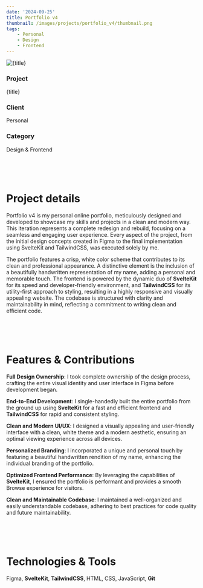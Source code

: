 ```yaml
---
date: '2024-09-25'
title: Portfolio v4
thumbnail: /images/projects/portfolio_v4/thumbnail.png
tags:
    - Personal
    - Design
    - Frontend
---
```


<img src="/images/projects/portfolio_v4/thumbnail.png" alt={title} class="w-full h-80 object-cover mb-4 rounded-lg" />

<div class="bg-neutral-900 flex flex-wrap gap-y-8 gap-x-20 justify-between px-8 py-6 rounded-lg xs:px-24">
    <div>
        <h3 class="!m-0 !mb-1 !font-semibold">Project</h3>
        <p class="!m-0">{title}</p>
    </div>
    <div>
        <h3 class="!m-0 !mb-1 !font-semibold">Client</h3>
        <p class="!m-0">Personal</p>
    </div>
    <div>
        <h3 class="!m-0 !mb-1 !font-semibold">Category</h3>
        <p class="!m-0">Design & Frontend</p>
    </div>
</div>

<br />
<br />
<br />

# Project details

Portfolio v4 is my personal online portfolio, meticulously designed and developed to showcase my skills and projects in a clean and modern way. This iteration represents a complete redesign and rebuild, focusing on a seamless and engaging user experience. Every aspect of the project, from the initial design concepts created in Figma to the final implementation using SvelteKit and TailwindCSS, was executed solely by me.

The portfolio features a crisp, white color scheme that contributes to its clean and professional appearance. A distinctive element is the inclusion of a beautifully handwritten representation of my name, adding a personal and memorable touch. The frontend is powered by the dynamic duo of **SvelteKit** for its speed and developer-friendly environment, and **TailwindCSS** for its utility-first approach to styling, resulting in a highly responsive and visually appealing website. The codebase is structured with clarity and maintainability in mind, reflecting a commitment to writing clean and efficient code.

<br />
<br />
<br />

# Features & Contributions

**Full Design Ownership**: I took complete ownership of the design process, crafting the entire visual identity and user interface in Figma before development began.

**End-to-End Development**: I single-handedly built the entire portfolio from the ground up using **SvelteKit** for a fast and efficient frontend and **TailwindCSS** for rapid and consistent styling.

**Clean and Modern UI/UX**: I designed a visually appealing and user-friendly interface with a clean, white theme and a modern aesthetic, ensuring an optimal viewing experience across all devices.

**Personalized Branding**: I incorporated a unique and personal touch by featuring a beautiful handwritten rendition of my name, enhancing the individual branding of the portfolio.

**Optimized Frontend Performance**: By leveraging the capabilities of **SvelteKit**, I ensured the portfolio is performant and provides a smooth Browse experience for visitors.

**Clean and Maintainable Codebase**: I maintained a well-organized and easily understandable codebase, adhering to best practices for code quality and future maintainability.

<br />
<br />
<br />

# Technologies & Tools

Figma, **SvelteKit**, **TailwindCSS**, HTML, CSS, JavaScript, **Git**
